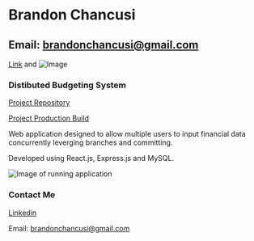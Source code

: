 # Brandon Chancusi 

## Email: brandonchancusi@gmail.com

[Link](url) and ![Image](src)

### Distibuted Budgeting System

[Project Repository](https://github.com/BChancusi/distributed)

[Project Production Build](https://hidden-basin-52987.herokuapp.com)

Web application designed to allow multiple users to input financial data concurrently leverging branches and committing.

Developed using React.js, Express.js and MySQL.

![Image of running application](https://i.imgur.com/8qfyiT0.png)

### Contact Me
[Linkedin](https://www.linkedin.com/in/brandon-chancusi-217559172/)

 Email: brandonchancusi@gmail.com
